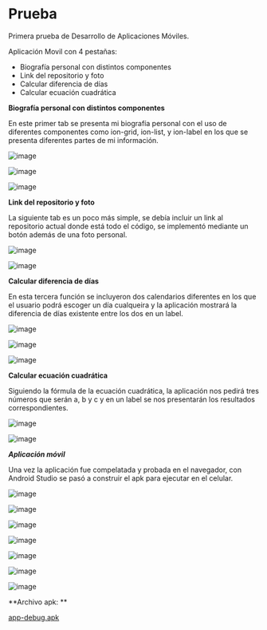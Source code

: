 # Prueba

Primera prueba de Desarrollo de Aplicaciones Móviles.

Aplicación Movil con 4 pestañas:
* Biografía personal con distintos componentes
* Link del repositorio y foto
* Calcular diferencia de días
* Calcular ecuación cuadrática

**Biografía personal con distintos componentes**

En este primer tab se presenta mi biografía personal con el uso de diferentes componentes como ion-grid, ion-list, y ion-label en los que se presenta diferentes partes de mi información.

![image](https://github.com/user-attachments/assets/25190019-67db-4591-9b44-a28e0d02b179)

![image](https://github.com/user-attachments/assets/8ad0b372-0e74-4d04-a537-63007d2d2e5a)

![image](https://github.com/user-attachments/assets/64b993a8-9215-4b4f-bd40-4a322ad1e647)

**Link del repositorio y foto**

La siguiente tab es un poco más simple, se debía incluir un link al repositorio actual donde está todo el código, se implementó mediante un botón además de una foto personal.

![image](https://github.com/user-attachments/assets/990d73a5-cdcb-4050-b630-02f9f1a93b46)

![image](https://github.com/user-attachments/assets/173e81e4-d07e-4351-bf26-737bf7d30393)

**Calcular diferencia de días**

En esta tercera función se incluyeron dos calendarios diferentes en los que el usuario podrá escoger un día cualqueira y la aplicación mostrará la diferencia de días existente entre los dos en un label.

![image](https://github.com/user-attachments/assets/84292921-157c-463e-9712-4d01b23c59eb)

![image](https://github.com/user-attachments/assets/ce16e578-d742-4cd0-9fbc-eaebb513c128)

![image](https://github.com/user-attachments/assets/7478f86b-d536-4b5e-9c49-8bc0949b50d9)


**Calcular ecuación cuadrática**

Siguiendo la fórmula de la ecuación cuadrática, la aplicación nos pedirá tres números que serán a, b y c y en un label se nos presentarán los resultados correspondientes.

![image](https://github.com/user-attachments/assets/dd970219-cb69-4dd4-9783-183396c090af)

![image](https://github.com/user-attachments/assets/aec13b36-b106-44e9-9736-5c8479f55d33)

***Aplicación móvil***

Una vez la aplicación fue compelatada y probada en el navegador, con Android Studio se pasó a construir el apk para ejecutar en el celular.

![image](https://github.com/user-attachments/assets/e5fb6551-5ca9-4ee5-9641-be852f9b40ce)

![image](https://github.com/user-attachments/assets/8551d588-4402-42ba-a9f8-6444f074f438)

![image](https://github.com/user-attachments/assets/5187886e-f9a1-4cde-ad56-ab013f4d0cb7)

![image](https://github.com/user-attachments/assets/a36065ed-1a66-4c4a-bf3d-c3da8e81d264)

![image](https://github.com/user-attachments/assets/d7e5d951-dc14-495a-9731-68184fe3c8bb)

![image](https://github.com/user-attachments/assets/93291e74-2810-4b45-a3d6-0879a6b1fbb7)

![image](https://github.com/user-attachments/assets/ebcbbbb1-62dd-4015-a04f-6b0991c909f0)


**Archivo apk: **

[app-debug.apk](https://github.com/franciscocaero/Prueba/blob/38199d1110c6dc1c8a7216e2a02239c60b5949bb/app-debug.apk)




